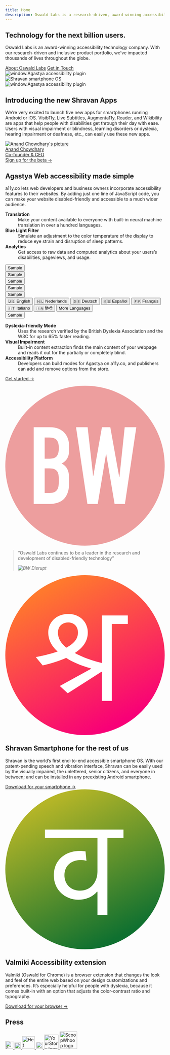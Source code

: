 ```yaml
---
title: Home
description: Oswald Labs is a research-driven, award-winning accessibility technology company building products for the next billion users.
---
```


<section class="hero home">
	<div class="container">
		<h1>Technology for the next billion users.</h1>
		<p>Oswald Labs is an award-winning accessibility technology company. With our research-driven and inclusive product portfolio, we’ve impacted thousands of lives throughout the globe.</p>
		<div class="mt-5">
			<a class="btn btn-light mr-3" href="/about">About Oswald Labs</a>
			<a class="btn btn-outline-light" href="/contact">Get in Touch</a>
		</div>
		<div class="right-drawings d-none d-lg-flex">
			<div class="app-illustrations">
				<div class="tablet-landscape">
					<img alt="window.Agastya accessibility plugin" src="https://oswaldlabs.com/images/agastyascreen-bb880cbc.svg">
				</div>
				<div class="phone-small">
					<img alt="Shravan smartphone OS" src="https://oswaldlabs.com/images/shravanscreen-ccb39628.svg">
				</div>
				<div class="tablet-portrait">
					<img alt="window.Agastya accessibility plugin" src="https://oswaldlabs.com/images/a11yscreen-c42146b0.svg">
				</div>
			</div>
		</div>
	</div>
</section>
<section class="text">
	<div class="container">
		<div class="row mt-5 mb-5">
			<div class="col-md-6">
				<h2 class="subheading"> <span class="small text-body">Introducing the new</span> <span class="mt-2 d-block">Shravan Apps</span> </h2>
				<p>
					<i class="fas fa-quote-left fa-2x fa-pull-left mr-3 text-muted"></i>
					We’re very excited to launch five new apps for smartphones running Android or iOS. Visib11y, Live Subtitles, Augmenta11y, Reader, and Wikibility are apps that help people with disabilities get through their day with ease. Users with visual impairment or blindness, learning disorders or dyslexia, hearing impairment or deafness, etc., can easily use these new apps.</p>
				<div class="mt-4 mb-3">
					<a href="/team/anand" class="text-body d-inline-flex align-items-center"> <img alt="Anand Chowdhary's picture" src="https://avatars2.githubusercontent.com/u/2841780" class="rounded-circle avatar-small">
						<div>
							<div>Anand Chowdhary</div>
							<div class="small">Co-founder &amp; CEO</div>
						</div>
					</a>
				</div>
				<a target="_blank" rel="noopener" class="btn btn-left" href="https://oswaldlabs.typeform.com/to/uWzZPc">Sign up for the beta →</a>
			</div>
		</div>
	</div>
</section>
<section class="gray-slanted">
	<div class="container">
		<div class="row justify-content-center">
			<div class="col-md-6">
				<div class="d-flex align-items-center justify-content-center mb-4"> <img class="icon-image bigger mr-4" alt="" src="https://upload.wikimedia.org/wikipedia/commons/f/fc/Agastya.svg">
					<h2 class="subheading mb-0 color-tomato"> <span>Agastya</span> <span class="mt-2 small text-body d-block">Web accessibility made simple</span> </h2> </div>
				<p class="text-center">a11y.co lets web developers and business owners incorporate accessibility features to their websites. By adding just one line of JavaScript code, you can make your website disabled-friendly and accessible to a much wider audience.</p>
			</div>
		</div>
		<div class="row justify-content-center mt-5 d-none d-md-flex">
			<div class="col-md-4 d-flex pr-4 align-items-center text-right">
				<dl> <dt><strong>Translation</strong></dt>
					<dd>Make your content available to everyone with built-in neural machine translation in over a hundred languages.</dd> <dt class="mt-4"><strong>Blue Light Filter</strong></dt>
					<dd>Simulate an adjustment to the color temperature of the display to reduce eye strain and disruption of sleep patterns.</dd> <dt class="mt-4"><strong>Analytics</strong></dt>
					<dd>Get access to raw data and computed analytics about your users’s disabilities, pageviews, and usage.</dd>
				</dl>
			</div>
			<div class="col-md-4">
				<div class="card p-3 agastya-demo-card">
					<div class="row">
						<div class="col-6 mb-3">
							<button>Sample</button>
						</div>
						<div class="col-6 mb-3">
							<button>Sample</button>
						</div>
						<div class="col-6 mb-3">
							<button>Sample</button>
						</div>
						<div class="col-6 mb-3">
							<button>Sample</button>
						</div>
						<div class="col-6">
							<button id="translateOptions">Sample</button>
							<div class="dropdown-menu" aria-labelledby="translateOptions">
								<button class="dropdown-item" onclick="window.agastya.api('translate', 'en')"> <span class="flag-span" aria-hidden="true">🇺🇸</span> <span>English</span> </button>
								<button class="dropdown-item" onclick="window.agastya.api('translate', 'nl')"> <span class="flag-span" aria-hidden="true">🇳🇱</span> <span>Nederlands</span> </button>
								<button class="dropdown-item" onclick="window.agastya.api('translate', 'de')"> <span class="flag-span" aria-hidden="true">🇩🇪</span> <span>Deutsch</span> </button>
								<button class="dropdown-item" onclick="window.agastya.api('translate', 'es')"> <span class="flag-span" aria-hidden="true">🇪🇸</span> <span>Español</span> </button>
								<button class="dropdown-item" onclick="window.agastya.api('translate', 'fr')"> <span class="flag-span" aria-hidden="true">🇫🇷</span> <span>Français</span> </button>
								<button class="dropdown-item" onclick="window.agastya.api('translate', 'it')"> <span class="flag-span" aria-hidden="true">🇮🇹</span> <span>Italiano</span> </button>
								<button class="dropdown-item" onclick="window.agastya.api('translate', 'hi')"> <span class="flag-span" aria-hidden="true">🇮🇳</span> <span>हिन्दी</span> </button>
								<button class="dropdown-item" onclick="window.agastya.api('frame', 'open')"> <span>More Languages</span> </button>
							</div>
						</div>
						<div class="col-6">
							<button>Sample</button>
						</div>
					</div>
				</div>
			</div>
			<div class="col-md-4 d-flex pl-4 align-items-center">
				<dl> <dt><strong>Dyslexia-friendly Mode</strong></dt>
					<dd>Uses the research verified by the British Dyslexia Association and the W3C for up to 65% faster reading.</dd> <dt class="mt-4"><strong>Visual Impairment</strong></dt>
					<dd>Built-in content extraction finds the main content of your webpage and reads it out for the partially or completely blind.</dd> <dt class="mt-4"><strong>Accessibility Platform</strong></dt>
					<dd>Developers can build modes for Agastya on a11y.co, and publishers can add and remove options from the store.</dd>
				</dl>
			</div>
		</div>
		<p class="mt-4 text-center"><a class="btn" href="/agastya">Get started →</a></p>
	</div>
</section>
<div class="d-flex justify-content-center breaker pb-3">
	<div class="common-Link globalFooterCard col-md-6 card-sigma">
		<svg class="icon-image" viewBox="0 0 320 320" xmlns="http://www.w3.org/2000/svg">
			<g fill="none" fill-rule="evenodd">
				<circle fill="#ED9E9E" cx="160" cy="160" r="160"></circle>
				<path d="M57 83h32.142c7.047 0 13.05 1.08 18.013 3.236 4.96 2.157 9.024 5.033 12.188 8.63 3.164 3.594 5.43 7.73 6.795 12.402 1.366 4.674 2.05 9.528 2.05 14.562v5.608c0 4.17-.324 7.694-.97 10.57-.648 2.877-1.62 5.394-2.913 7.55-1.295 2.158-2.877 4.063-4.746 5.717-1.87 1.654-4.028 3.2-6.473 4.638 5.177 2.445 8.988 6.076 11.433 10.894 2.445 4.818 3.668 11.254 3.668 19.307v8.63c0 13.517-3.272 23.872-9.816 31.063-6.543 7.19-17.006 10.786-31.387 10.786H57V83zm22.003 131.59h9.492c4.458 0 7.946-.648 10.463-1.942 2.516-1.295 4.422-3.092 5.716-5.393 1.294-2.3 2.085-5.034 2.373-8.198.288-3.164.43-6.615.43-10.354 0-3.883-.214-7.263-.646-10.14-.43-2.875-1.33-5.284-2.695-7.226-1.366-1.94-3.272-3.415-5.717-4.422-2.445-1.007-5.68-1.51-9.707-1.51h-9.707v49.184zm0-68.6h9.924c7.334 0 12.26-1.833 14.776-5.5 2.517-3.668 3.775-9.025 3.775-16.072 0-6.903-1.402-12.08-4.206-15.532-2.804-3.45-7.874-5.177-15.208-5.177h-9.06v42.28zm161.143 90.603h-20.71l-16.825-99.663h-.43l-16.61 99.663h-20.71L141.994 83h23.297l11.003 97.505h.432L193.982 83h16.826l17.905 99.878h.43L239.716 83h23.297l-22.866 153.593z" fill="#FFF" fill-rule="nonzero"></path>
			</g>
		</svg>
		<blockquote class="blockquote mb-0">
			<p class="mb-0">“Oswald Labs continues to be a leader in the research and development of disabled-friendly technology”</p>
			<footer class="blockquote-footer justify-content-end"> <cite title="BW Disrupt" class="align-self-end"> <img alt="BW Disrupt" src="https://oswaldlabs.com/images/logos/bwdisrupt-a32d2d4d.svg"> </cite> </footer>
		</blockquote>
	</div>
</div>
<section class="bg-white products">
	<div class="container">
		<div class="row">
			<div class="col-md-6 pr-md-5 links-fc3c53">
				<svg viewBox="0 0 346 346" version="1.1" xmlns="http://www.w3.org/2000/svg" xmlns:xlink="http://www.w3.org/1999/xlink">
					<defs>
						<linearGradient x1="16.9131039%" y1="12.8462903%" x2="59.2264187%" y2="98.2266104%" id="shravanGradient">
							<stop stop-color="#FF792D" offset="0%"></stop>
							<stop stop-color="#F80077" offset="100%"></stop>
						</linearGradient>
					</defs>
					<g stroke="none" stroke-width="1" fill="none" fill-rule="evenodd">
						<circle fill="url(#shravanGradient)" cx="173" cy="173" r="173"></circle>
						<path d="M209.576,209.216 L208.424,209.216 L135.56,255.584 L118.28,239.744 L185.672,202.88 L185.672,201.728 C163.208,195.392 145.352,187.616 132.104,178.976 C117.416,185.6 100.136,190.784 81.128,195.392 L66.152,177.248 C76.808,175.232 95.816,171.488 113.672,165.152 C98.408,151.616 93.224,137.216 93.224,123.68 C93.224,102.368 110.504,83.936 136.712,83.936 C160.328,83.936 179.048,99.776 179.048,124.256 C179.048,142.976 168.392,157.376 150.824,168.32 C169.544,178.688 193.16,186.176 209.576,189.92 L209.576,87.104 L266.024,87.104 L266.024,105.536 L231.176,105.536 L231.176,272 L209.576,272 L209.576,209.216 Z M114.248,124.256 C114.248,136.928 120.872,147.296 132.392,156.8 C147.368,149.024 157.736,138.944 157.736,124.256 C157.736,110.72 148.808,102.368 136.712,102.368 C123.752,102.368 114.248,110.72 114.248,124.256 Z" fill="#FFFFFF"></path>
					</g>
				</svg>
				<h2 class="subheading"> <span>Shravan</span> <span class="mt-2 small text-body d-block">Smartphone for the rest of us</span> </h2>
				<p>Shravan is the world’s first end-to-end accessible smartphone OS. With our patent-pending speech and vibration interface, Shravan can be easily used by the visually impaired, the unlettered, senior citizens, and everyone in between; and can be installed in any preexisting Android smartphone.</p>
				<a class="btn btn-left" href="/shravan">Download for your smartphone →</a>
			</div>
			<div class="col-md-6 pl-md-5 links-24b47e mt-5 mt-md-0">
				<svg viewBox="0 0 346 346" version="1.1" xmlns="http://www.w3.org/2000/svg" xmlns:xlink="http://www.w3.org/1999/xlink">
					<defs>
						<linearGradient x1="16.9131039%" y1="12.8462903%" x2="59.2264187%" y2="98.2266104%" id="valmikiGradient">
							<stop stop-color="#B3B424" stop-opacity="0.985054348" offset="0%"></stop>
							<stop stop-color="#0F7030" offset="100%"></stop>
						</linearGradient>
					</defs>
					<g stroke="none" stroke-width="1" fill="none" fill-rule="evenodd">
						<circle fill="url(#valmikiGradient)" cx="173" cy="173" r="173"></circle>
						<path d="M221.648,105.432 L256.496,105.432 L256.496,87 L86,87 L86,105.432 L200.048,105.432 L200.048,177.432 C200.048,200.76 185.36,219.192 162.032,219.192 C141.584,219.192 128.336,204.792 128.336,185.784 C128.336,160.152 151.952,148.344 176.144,154.68 L174.128,134.232 C141.872,128.472 105.296,145.176 105.296,186.072 C105.296,218.04 130.064,238.776 158.288,238.776 C179.6,238.776 192.848,228.984 198.896,221.496 L200.048,221.496 L200.048,271.896 L221.648,271.896 L221.648,105.432 Z" id="व" fill="#FFFFFF"></path>
					</g>
				</svg>
				<h2 class="subheading"> <span>Valmiki</span> <span class="mt-2 small text-body d-block">Accessibility extension</span> </h2>
				<p>Valmiki (Oswald for Chrome) is a browser extension that changes the look and feel of the entire web based on your design customizations and preferences. It’s especially helpful for people with dyslexia, because it comes built-in with an option that adjusts the color-contrast ratio and typography.</p>
				<a class="btn btn-left" href="/valmiki">Download for your browser →</a>
			</div>
		</div>
	</div>
</section>
<section class="press-section pt-4 pb-4">
	<h2 class="sr-only">Press</h2>
	<div class="container d-flex align-items-center justify-content-between">
		<a href="/press#Forbes" class="press-item" title="Forbes"> <img alt="Forbes logo" src="https://oswaldlabs.com/images/logos/forbes-ed1f4c00.svg" style="height: 25px"> </a>
		<a href="/press#HuffPost" class="press-item" title="HuffPost"> <img alt="HuffPost logo" src="https://oswaldlabs.com/images/logos/huffpost-b9726347.svg" style="height: 20px"> </a>
		<a href="/press#HetFinancieeleDagblad" class="press-item" title="Het Financieele Dagblad"> <img alt="Het Financieele Dagblad logo" src="https://oswaldlabs.com/images/logos/hetfinancieeledagblad-f23359bb.svg" style="height: 40px"> </a>
		<a href="/press#HindustanTimes" class="press-item" title="Hindustan Times"> <img alt="Hindustan Times logo" src="https://oswaldlabs.com/images/logos/hindustantimes-6b31c94e.svg" style="height: 22px"> </a>
		<a href="/press#YourStory" class="press-item" title="YourStory"> <img alt="YourStory logo" src="https://oswaldlabs.com/images/logos/yourstory-ce2a7a42.svg" style="height: 45px"> </a>
		<a href="/press#ScoopWhoop" class="press-item" title="ScoopWhoop"> <img alt="ScoopWhoop logo" src="https://oswaldlabs.com/images/logos/scoopwhoop-5861e522.svg" style="height: 55px"> </a>
	</div>
</section>